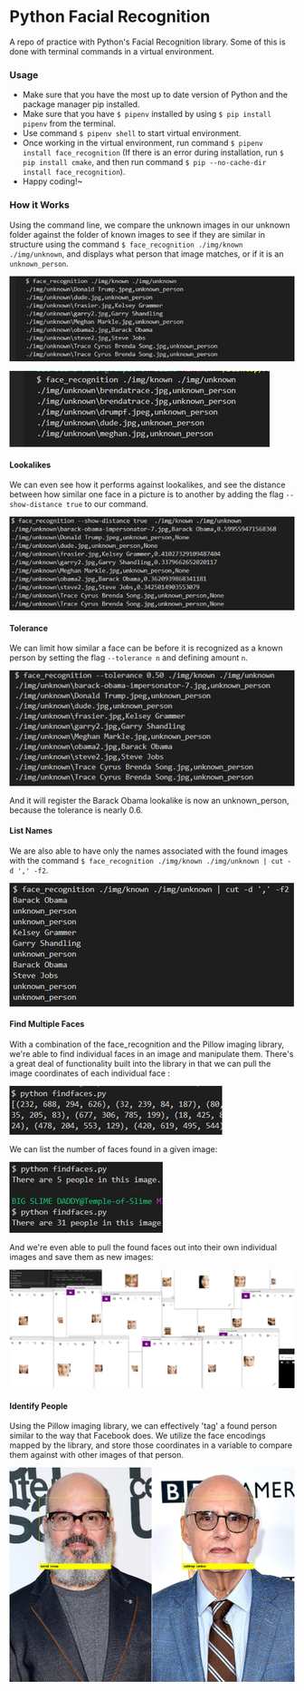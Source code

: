 # Python Facial Recognition

A repo of practice with Python's Facial Recognition library. Some of this is done with terminal commands in a virtual environment.

### Usage

- Make sure that you have the most up to date version of Python and the package manager pip installed.
- Make sure that you have `$ pipenv` installed by using `$ pip install pipenv` from the terminal.
- Use command `$ pipenv shell` to start virtual environment.
- Once working in the virtual environment, run command `$ pipenv install face_recognition` (If there is an error during installation, run `$ pip install cmake`, and then run command `$ pip --no-cache-dir install face_recognition`).
- Happy coding!~

### How it Works
Using the command line, we compare the unknown images in our unknown folder against the folder of known images to see if they are similar in structure using the command `$ face_recognition ./img/known ./img/unknown`, and displays what person that image matches, or if it is an `unknown_person`.

![Unknown Persons](./img/screenshots/detection.png)

![Detected Persons](./img/screenshots/unknown.png)

#### Lookalikes

We can even see how it performs against lookalikes, and see the distance between how similar one face in a picture is to another by adding the flag `--show-distance true` to our command.

![Lookalikes](./img/screenshots/lookalike.png)

#### Tolerance

We can limit how similar a face can be before it is recognized as a known person by setting the flag `--tolerance n` and defining amount `n`.

![Tolerance](./img/screenshots/tolerance.png)

And it will register the Barack Obama lookalike is now an unknown_person, because the tolerance is nearly 0.6.

#### List Names

We are also able to have only the names associated with the found images with the command `$ face_recognition ./img/known ./img/unknown | cut -d ',' -f2`.

![Names](./img/screenshots/namesonly.png)

#### Find Multiple Faces

With a combination of the face_recognition and the Pillow imaging library, we're able to find individual faces in an image and manipulate them. There's a great deal of functionality built into the library in that we can pull the image coordinates of each individual face :

![Coordinates](./img/screenshots/coords.png)

We can list the number of faces found in a given image:

![Found Faces](./img/screenshots/peoplefound.png)

And we're even able to pull the found faces out into their own individual images and save them as new images:

![Pulled Faces](./img/screenshots/pulledfaces.png)

#### Identify People

Using the Pillow imaging library, we can effectively 'tag' a found person similar to the way that Facebook does. We utilize the face encodings mapped by the library, and store those coordinates in a variable to compare them against with other images of that person.

![Identified](./img/taggedfaces/identified.jpg)